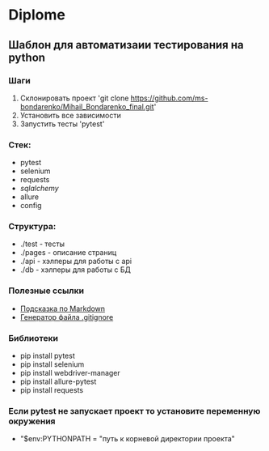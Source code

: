 # Diplome

## Шаблон для автоматизаии тестирования на python

### Шаги
1. Склонировать проект 'git clone https://github.com/ms-bondarenko/Mihail_Bondarenko_final.git'
2. Установить все зависимости
3. Запустить тесты 'pytest'

### Стек:
- pytest
- selenium
- requests
- _sqlalchemy_
- allure
- config

### Структура:
- ./test - тесты
- ./pages - описание страниц
- ./api - хэлперы для работы с api
- ./db - хэлперы для работы с БД

### Полезные ссылки
- [Подсказка по Markdown](https://www.markdownguide.org/basic-syntax/)
- [Генератор файла .gitignore](https://www.toptal.com/developers/gitignore/)

### Библиотеки
- pip install pytest
- pip install selenium
- pip install webdriver-manager
- pip install allure-pytest
- pip install requests

### Если pytest не запускает проект то установите переменную окружения
- "$env:PYTHONPATH = "путь к корневой директории проекта"
